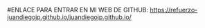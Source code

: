 #ENLACE PARA ENTRAR EN MI WEB DE GITHUB:
https://refuerzo-juandiegojp.github.io/juandiegojp.github.io/
